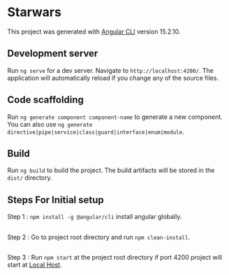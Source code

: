 # Starwars

This project was generated with [Angular CLI](https://github.com/angular/angular-cli) version 15.2.10.

## Development server

Run `ng serve` for a dev server. Navigate to `http://localhost:4200/`. The application will automatically reload if you change any of the source files.

## Code scaffolding

Run `ng generate component component-name` to generate a new component. You can also use `ng generate directive|pipe|service|class|guard|interface|enum|module`.

## Build

Run `ng build` to build the project. The build artifacts will be stored in the `dist/` directory.

## Steps For Initial setup
Step 1 :
    `npm install -g @angular/cli` install angular globally.
##
Step 2 :
    Go to project root directory and run `npm clean-install`.
##    
Step 3 :
    Run  `npm start` at the project root directory if port 4200 project will start at [Local Host](http://localhost:4200/).
    
